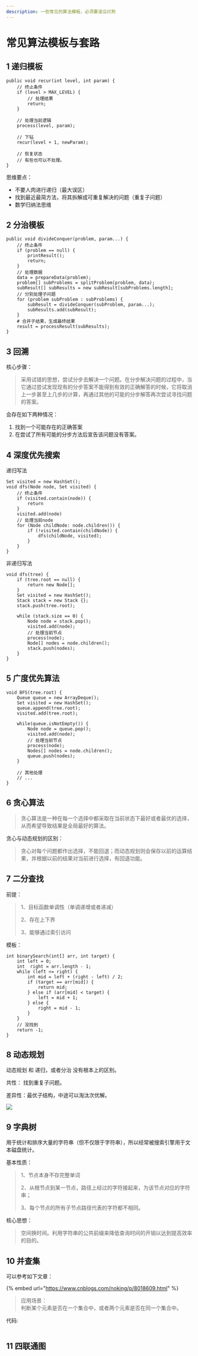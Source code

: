 ```yaml
---
description: 一些常见的算法模板，必须要滚瓜烂熟
---
```


# 常见算法模板与套路

## 1 递归模板

```text
public void recur(int level, int param) {
    // 终止条件
    if (level > MAX_LEVEL) {
        // 处理结果
        return;
    }
    
    // 处理当前逻辑
    process(level, param);
    
    // 下钻
    recur(level + 1, newParam);
    
    // 恢复状态
    // 有些也可以不处理。
}
```

思维要点：

* 不要人肉进行递归（最大误区）
* 找到最近最简方法，将其拆解成可重复解决的问题（重复子问题）
* 数学归纳法思维

## 2 分治模板

```text
public void divideConquer(problem, param...) {
    // 终止条件
    if (problem == null) {
        printResult();
        return;
    }
    // 处理数据
    data = prepareData(problem);
    problem[] subProblems = splitProblem(problem, data);
    subResult[] subResults = new subResult[subProblems.length];
    // 分别处理子问题
    for (problem subProblem : subProblems) {
        subResult = divideConquer(subProblem, param...);
        subResults.add(subResult);
    }
    # 合并子结果，生成最终结果
    result = processResult(subResults);
}
```

## 3 回溯

核心步骤：

> 采用试错的思想，尝试分步去解决一个问题。在分步解决问题的过程中，当它通过尝试发现现有的分步答案不能得到有效的正确解答的时候，它将取消上一步甚至上几步的计算，再通过其他的可能的分步解答再次尝试寻找问题的答案。

会存在如下两种情况：

1. 找到一个可能存在的正确答案
2. 在尝试了所有可能的分步方法后宣告该问题没有答案。

## 4 深度优先搜索 

递归写法

```text
Set visited = new HashSet();
void dfs(Node node, Set visited) {
    // 终止条件
    if (visited.contain(node)) {
        return
    }
    visited.add(node)
    // 处理当前node
    for (Node childNode: node.children()) {
        if (!visited.contain(childNode)) {
            dfs(childNode, visited);
        }
    }
}

```

非递归写法

```text
void dfs(tree) {
    if (tree.root == null) {
        return new Node[];
    }
    Set visited = new HashSet();
    Stack stack = new Stack {};
    stack.push(tree.root);
    
    while (stack.size == 0) {
        Node node = stack.pop();
        visited.add(node);
        // 处理当前节点
        process(node);
        Node[] nodes = node.children();
        stack.push(nodes);
    }
}
```

## 5 广度优先算法

```text
void BFS(tree.root) {
    Queue queue = new ArrayDeque();
    Set visited = new HashSet();
    queue.append(tree.root);
    visited.add(tree.root);
    
    while(queue.isNotEmpty()) {
        Node node = queue.pop();
        visited.add(node);
        // 处理当前节点
        process(node);
        Nodes[] nodes = node.children();
        queue.push(nodes);
    }     
    
    // 其他处理
    // ...
}
```

## 6 贪心算法

> 贪心算法是一种在每一个选择中都采取在当前状态下最好或者最优的选择，从而希望导致结果是全局最好的算法。

贪心与动态规划的区别：  


> 贪心对每个问题都作出选择，不能回退；而动态规划则会保存以前的运算结果，并根据以前的结果对当前进行选择，有回退功能。



## 7 二分查找

前提：

> 1、目标函数单调性（单调递增或者递减）
>
> 2、存在上下界
>
> 3、能够通过索引访问

模板：

```text
int binarySearch(int[] arr, int target) {
    int left = 0;
    int  right = arr.length - 1;
    while (left <= right) {
        int mid = left + (right - left) / 2;
        if (target == arr[mid]) {
            return mid;
        } else if (arr[mid] < target) {
            left = mid + 1;
        } else {
            right = mid - 1;
        }
    }
    // 没找到
    return -1;
}
```

## 8 动态规划

动态规划 和 递归，或者分治 没有根本上的区别。

共性：  找到重复子问题。

差异性：最优子结构，中途可以淘汰次优解。

![](../.gitbook/assets/image%20%284%29.png)

## 9 字典树

用于统计和排序大量的字符串（但不仅限于字符串），所以经常被搜索引擎用于文本磁盘统计。

基本性质：

> 1、节点本身不存完整单词
>
> 2、从根节点到某一节点，路径上经过的字符接起来，为该节点对应的字符串；
>
> 3、每个节点的所有子节点路径代表的字符都不相同。

核心思想：

> 空间换时间。利用字符串的公共前缀来降低查询时间的开销以达到提高效率的目的。

## 10 并查集

可以参考如下文章：

{% embed url="https://www.cnblogs.com/noking/p/8018609.html" %}

> 应用场景：  
> 判断某个元素是否在一个集合中，或者两个元素是否在同一个集合中。

代码:

```text

```

## 11 四联通图





